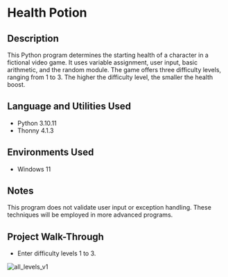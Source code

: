 # Health Potion


## Description
This Python program determines the starting health of a character in a fictional video game. It uses variable assignment, user input, basic arithmetic, and the random module. The game offers three difficulty levels, ranging from 1 to 3. The higher the difficulty level, the smaller the health boost.


## Language and Utilities Used
- Python 3.10.11
- Thonny 4.1.3

  
## Environments Used 
- Windows 11


## Notes
This program does not validate user input or exception handling. These techniques will be employed in more advanced programs.


## Project Walk-Through
- Enter difficulty levels 1 to 3.

![all_levels_v1](https://github.com/user-attachments/assets/11c5035b-f416-496e-8ddd-c2fe85ba9305)
